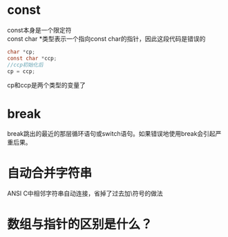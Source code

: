 # const
const本身是一个限定符<br>
const char *类型表示一个指向const char的指针，因此这段代码是错误的
```C
char *cp;
const char *ccp;
//ccp初始化后
cp = ccp;
```
cp和ccp是两个类型的变量了
# break
break跳出的最近的那层循环语句或switch语句。如果错误地使用break会引起严重后果。
# 自动合并字符串
ANSI C中相邻字符串自动连接，省掉了过去加\符号的做法
# 数组与指针的区别是什么？
